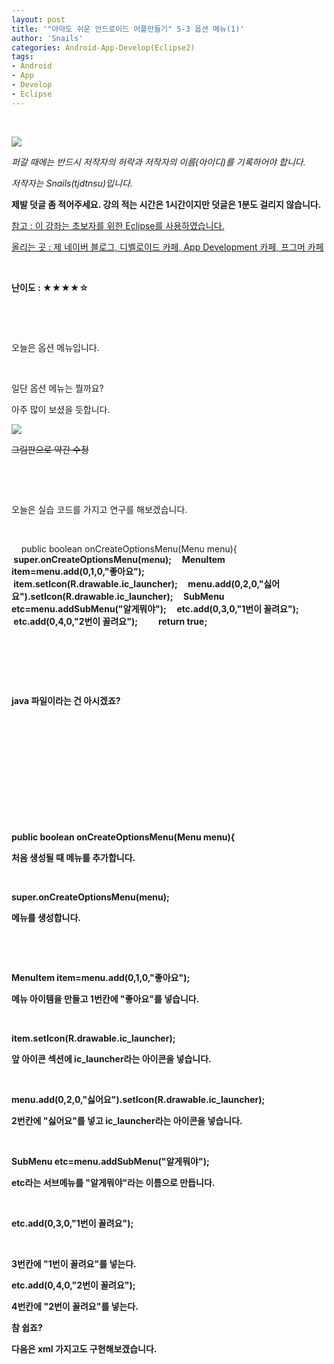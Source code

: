 ```yaml
---
layout: post
title: '"아마도 쉬운 안드로이드 어플만들기" 5-3 옵션 메뉴(1)'
author: 'Snails'
categories: Android-App-Develop(Eclipse2)
tags:
- Android
- App
- Develop
- Eclipse
---
```



<script> location.href='https://cafe.naver.com/develoid/288184' ; </script>

<p></p><p>&nbsp;</p><p><p></p></p><p><p><img src="https://dthumb-phinf.pstatic.net/?src=%22http%3A%2F%2Fpostfiles3.naver.net%2F20130523_178%2Ftjdtnsu_1369283538974akCh1_JPEG%2Fand.jpg%3Ftype%3Dw2%22&amp;type=cafe_wa740"></p><p><i>퍼갈 때에는 반드시 저작자의 허락과 저작자의 이름(아이디)를 기록하어야 합니다.</i></p><p><i>저작자는 Snails(tjdtnsu)입니다.</i></p><p><strong>제발 덧글 좀 적어주세요. 강의 적는 시간은 1시간이지만 덧글은 1분도 걸리지 않습니다.</strong></p><p><u>참고 : 이 강좌는 초보자를 위한 Eclipse를 사용하였습니다.</u></p><p><u>올리는 곳 : 제 네이버 블로그, 디벨로이드 카페, App Development 카페, 프그머 카페</u></p><p>&nbsp;<u>﻿</u></p><p><strong>﻿난이도 : ★★★★☆</strong></p><p>&nbsp;</p><p>&nbsp;</p><p>오늘은 옵션 메뉴입니다.</p><p>&nbsp;</p><p>일단 옵션 메뉴는 뭘까요?</p><p>아주 많이 보셨을 듯합니다.</p><p><img src="https://dthumb-phinf.pstatic.net/?src=%22http%3A%2F%2Fblogfiles.naver.net%2F20130803_112%2Ftjdtnsu_1375538073507AGr9x_PNG%2F%25C1%25A6%25B8%25F1_%25BE%25F8%25C0%25BD.png%22&amp;type=cafe_wa740"></p><p><strike>그림판으로 약간 수정</strike></p><p>&nbsp;</p><p>&nbsp;</p><p>오늘은 실습 코드를 가지고 연구를 해보겠습니다.</p><p>&nbsp;</p><p>&nbsp;&nbsp;&nbsp; public boolean onCreateOptionsMenu(Menu menu){<b>&nbsp;&nbsp;&nbsp; &nbsp;super.onCreateOptionsMenu(menu);<b>&nbsp;&nbsp;&nbsp; &nbsp;MenuItem item=menu.add(0,1,0,"좋아요");<b>&nbsp;&nbsp;&nbsp; &nbsp;item.setIcon(R.drawable.ic_launcher);<b>&nbsp;&nbsp;&nbsp;&nbsp;&nbsp;menu.add(0,2,0,"싫어요").setIcon(R.drawable.ic_launcher);<b>&nbsp;&nbsp;&nbsp; &nbsp;SubMenu etc=menu.addSubMenu("알게뭐야");<b>&nbsp;&nbsp;&nbsp; &nbsp;etc.add(0,3,0,"1번이 꼴려요");<b>&nbsp;&nbsp;&nbsp; &nbsp;etc.add(0,4,0,"2번이 꼴려요");<b>&nbsp;&nbsp;&nbsp; &nbsp;<b>&nbsp;&nbsp;&nbsp; &nbsp;return true;</p><p>﻿﻿﻿</p><p>﻿﻿﻿</p><p>﻿﻿﻿</p><p>﻿﻿﻿java 파일이라는 건 아시겠죠?</p><p>﻿</p><p>﻿</p><p>﻿﻿﻿</p><p>﻿﻿﻿</p><p>﻿﻿﻿</p><p>﻿﻿﻿﻿﻿</p><p>﻿﻿﻿public boolean onCreateOptionsMenu(Menu menu){</p><p>﻿﻿﻿﻿처음 생성될 때 메뉴를 추가합니다.</p><p>﻿﻿﻿</p><p>﻿﻿﻿super.onCreateOptionsMenu(menu);</p><p>﻿메뉴를 생성합니다.</p><p>﻿﻿﻿</p><p>﻿</p><p>﻿﻿﻿MenuItem item=menu.add(0,1,0,"좋아요");</p><p>메뉴 아이템을 만들고 1번칸에 "좋아요"를 넣습니다.</p><p>﻿﻿﻿</p><p>item.setIcon(R.drawable.ic_launcher);﻿﻿﻿</p><p>앞 아이콘 섹션에 ic_launcher라는 아이콘을 넣습니다.</p><p>﻿﻿﻿</p><p>﻿﻿﻿menu.add(0,2,0,"싫어요").setIcon(R.drawable.ic_launcher);</p><p>﻿﻿﻿2번칸에 "싫어요"를 넣고 ic_launcher라는 아이콘을 넣습니다.</p><p>﻿﻿﻿</p><p>SubMenu etc=menu.addSubMenu("알게뭐야");</p><p>﻿﻿﻿etc라는 서브메뉴를 "알게뭐야"라는 이름으로 만듭니다.</p><p>﻿﻿﻿</p><p>﻿﻿﻿etc.add(0,3,0,"1번이 꼴려요");</p><p></p><p>&nbsp;</p></p><p><p>3번칸에 "1번이 꼴려요"를 넣는다.</p><p><b>etc.add(0,4,0,"2번이 꼴려요");</p><p>4번칸에 "2번이 꼴려요"를 넣는다.</p><p></p><p></p><p>참 쉽죠?</p><p>다음은 xml 가지고도 구현해보겠습니다.</p><p>﻿</p><p>﻿&nbsp;﻿﻿﻿﻿</p>
 </p>
